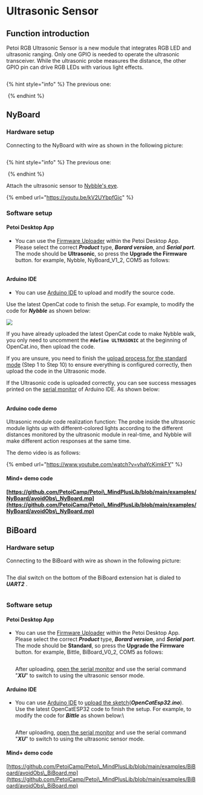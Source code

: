 # Ultrasonic Sensor

## Function introduction

Petoi RGB Ultrasonic Sensor is a new module that integrates RGB LED and ultrasonic ranging. Only one GPIO is needed to operate the ultrasonic transceiver. While the ultrasonic probe measures the distance, the other GPIO pin can drive RGB LEDs with various light effects.

<figure><img src="../.gitbook/assets/Ultra_01 (1).jpg" alt=""><figcaption></figcaption></figure>

{% hint style="info" %}
The previous one:

<img src="../.gitbook/assets/超声波传感器01.jpg" alt="" data-size="original">
{% endhint %}

## NyBoard

### Hardware setup

Connecting to the NyBoard with wire as shown in the following picture:

<figure><img src="../.gitbook/assets/UltraConnect_01.jpg" alt=""><figcaption></figcaption></figure>

{% hint style="info" %}
The previous one:



<img src="../.gitbook/assets/Ultrasonic_Sensor.jpeg" alt="" data-size="original">
{% endhint %}

Attach the ultrasonic sensor to [Nybble's eye](https://youtu.be/g7\_ODr\_3DTc).

{% embed url="https://youtu.be/kV2UYbpfGic" %}

### Software setup

#### Petoi Desktop App

* You can use the [Firmware Uploader](https://docs.petoi.com/desktop-app/firmware-uploader#select-the-correct-options-to-upload-the-latest-firmware) within the Petoi Desktop App.\
  Please select the correct _**Product**_ type, _**Borard version**_, and _**Serial port**_. The mode should be **Ultrasonic**, so press the **Upgrade the Firmware** button. for example, Nybble, NyBoard\_V1\_2, COM5 as follows:

<figure><img src="../.gitbook/assets/image (489).png" alt=""><figcaption></figcaption></figure>

#### Arduino IDE

* You can use [Arduino IDE](https://www.arduino.cc/en/software) to upload and modify the source code.&#x20;

Use the latest OpenCat code to finish the setup. For example,  to modify the code for _**Nybble**_ as shown below:

![](<../.gitbook/assets/image (172).png>)

If you have already uploaded the latest OpenCat code to make Nybble walk, you only need to uncomment the **`#define ULTRASONIC`** at the beginning of OpenCat.ino, then upload the code.&#x20;

If you are unsure, you need to finish the [upload process for the standard mode](https://docs.petoi.com/arduino-ide/upload-sketch-for-nyboard) (Step 1 to Step 10) to ensure everything is configured correctly, then upload the code in the Ultrasonic mode.&#x20;

If the Ultrasonic code is uploaded correctly, you can see success messages printed on the [serial monitor](https://docs.petoi.com/arduino-ide/serial-monitor) of Arduino IDE. As shown below:

<figure><img src="../.gitbook/assets/image (239).png" alt=""><figcaption></figcaption></figure>

#### Arduino code demo

Ultrasonic module code realization function: The probe inside the ultrasonic module lights up with different-colored lights according to the different distances monitored by the ultrasonic module in real-time, and Nybble will make different action responses at the same time.

The demo video is as follows:

{% embed url="https://www.youtube.com/watch?v=vhaYcKimkFY" %}

#### Mind+ demo code

#### [https://github.com/PetoiCamp/Petoi\_MindPlusLib/blob/main/examples/NyBoard/avoidObs\_NyBoard.mp](https://github.com/PetoiCamp/Petoi\_MindPlusLib/blob/main/examples/NyBoard/avoidObs\_NyBoard.mp)

## BiBoard

### Hardware setup

Connecting to the BiBoard with wire as shown in the following picture:

<figure><img src="../.gitbook/assets/Ultrasonic_BiBoard.png" alt=""><figcaption></figcaption></figure>

The dial switch on the bottom of the BiBoard extension hat is dialed to _**UART2**_ .

<figure><img src="../.gitbook/assets/Switch.jpg" alt=""><figcaption></figcaption></figure>

### Software setup

#### Petoi Desktop App

*   You can use the [Firmware Uploader](https://docs.petoi.com/desktop-app/firmware-uploader#select-the-correct-options-to-upload-the-latest-firmware) within the Petoi Desktop App.\
    Please select the correct _**Product**_ type, _**Borard version**_, and _**Serial port**_. The mode should be **Standard**, so press the **Upgrade the Firmware** button. for example, Bittle, BiBoard\_V0\_2, COM5 as follows:

    <figure><img src="../.gitbook/assets/image (513).png" alt=""><figcaption></figcaption></figure>

    After uploading,  [open the serial monitor](../arduino-ide/serial-monitor.md#biboard) and use the serial command "_**XU**_" to switch to using the ultrasonic sensor mode.

#### Arduino IDE

*   You can use [Arduino IDE](https://www.arduino.cc/en/software) to [upload the sketch](https://docs.petoi.com/arduino-ide/upload-sketch-for-biboard#id-2.-set-up-biboard)(_**OpenCatEsp32.ino**_). \
    Use the latest OpenCatESP32 code to finish the setup. For example,  to modify the code for _**Bittle**_ as shown below:\


    <figure><img src="../.gitbook/assets/image (514).png" alt=""><figcaption></figcaption></figure>

    After uploading,  [open the serial monitor](../arduino-ide/serial-monitor.md#biboard) and use the serial command "_**XU**_" to switch to using the ultrasonic sensor mode.

#### Mind+ demo code

[https://github.com/PetoiCamp/Petoi\_MindPlusLib/blob/main/examples/BiBoard/avoidObs\_BiBoard.mp](https://github.com/PetoiCamp/Petoi\_MindPlusLib/blob/main/examples/BiBoard/avoidObs\_BiBoard.mp)
